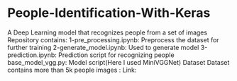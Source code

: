 # People-Identification-With-Keras
A Deep Learning model that recognizes people from a set of images
Repository contains:
  1-pre_processing.ipynb: Preprocess the dataset for further training
  2-generate_model.ipynb: Used to generate model
  3-prediction.ipynb: Prediction script for recognizing people
  base_model_vgg.py: Model script(Here I used MiniVGGNet)
Dataset
  Dataset contains more than 5k people images : Link:


